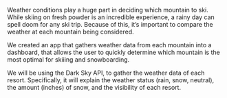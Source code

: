 Weather conditions play a huge part in deciding which mountain to ski. While skiing on fresh powder is an incredible experience, a rainy day can spell doom for any ski trip. Because of this, it’s important to compare the weather at each mountain being considered.

We created an app that gathers weather data from each mountain into
a dashboard, that allows the user to quickly determine which mountain
is the most optimal for skiiing and snowboarding. 

We will be using the Dark Sky API, to gather the weather data of each resort. Specifically, it will explain the weather status (rain, snow, neutral), the amount (inches) of snow, and the visibility of 
each resort. 

